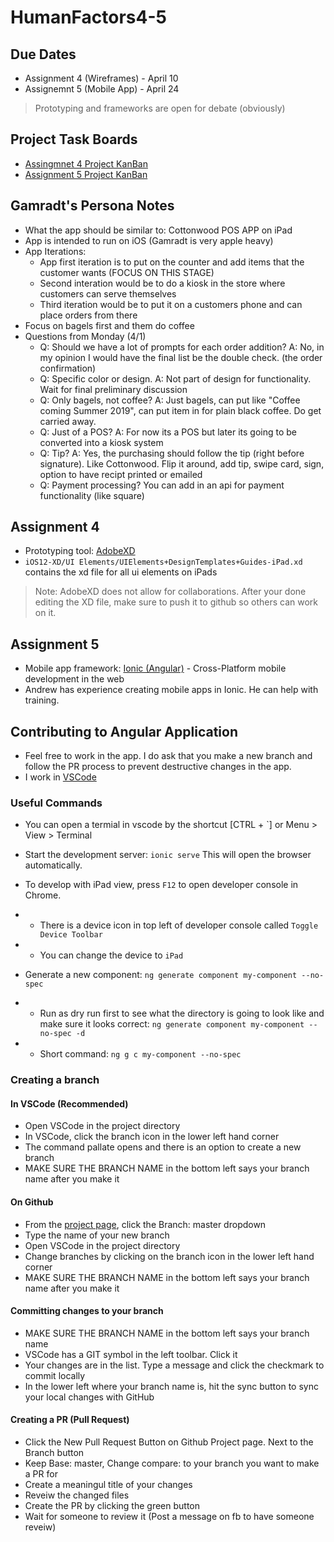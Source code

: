 # HumanFactors4-5
## Due Dates
  - Assignment 4 (Wireframes) - April 10 
  - Assignemnt 5 (Mobile App) - April 24
  > Prototyping and frameworks are open for debate (obviously)

## Project Task Boards
  - [Assingmnet 4 Project KanBan](https://github.com/AndrewSerie/HumanFactors4-5/projects/1)
  - [Assignment 5 Project KanBan](https://github.com/AndrewSerie/HumanFactors4-5/projects/2)
  
## Gamradt's Persona Notes
  - What the app should be similar to: Cottonwood POS APP on iPad
  - App is intended to run on iOS (Gamradt is very apple heavy)
  - App Iterations:
    - App first iteration is to put on the counter and add items that the customer wants (FOCUS ON THIS STAGE)
    - Second interation would be to do a kiosk in the store where customers can serve themselves
    - Third iteration would be to put it on a customers phone and can place orders from there
  - Focus on bagels first and them do coffee
  - Questions from Monday (4/1)
    - Q: Should we have a lot of prompts for each order addition? A: No, in my opinion I would have the final list be the double check. (the order confirmation)
    - Q: Specific color or design. A: Not part of design for functionality. Wait for final preliminary discussion
    - Q: Only bagels, not coffee? A: Just bagels, can put like "Coffee coming Summer 2019", can put item in for plain black coffee. Do get carried away.
    - Q: Just of a POS? A: For now its a POS but later its going to be converted into a kiosk system
    - Q: Tip? A: Yes, the purchasing should follow the tip (right before signature). Like Cottonwood.  Flip it around, add tip, swipe card, sign,  option to have recipt printed or emailed
    - Q: Payment processing? You can add in an api for payment functionality (like square)

## Assignment 4
  - Prototyping tool: [AdobeXD](https://www.adobe.com/products/xd.html)
  - `iOS12-XD/UI Elements/UIElements+DesignTemplates+Guides-iPad.xd` contains the xd file for all ui elements on iPads
  > Note: AdobeXD does not allow for collaborations. After your done editing the XD file, make sure to push it to github so others can work on it.
  
## Assignment 5
  - Mobile app framework: [Ionic (Angular)](https://ionicframework.com/) - Cross-Platform mobile development in the web
  - Andrew has experience creating mobile apps in Ionic. He can help with training.

## Contributing to Angular Application
-   Feel free to work in the app. I do ask that you make a new branch and follow the PR process to prevent destructive changes in the app.
-   I work in [VSCode](https://code.visualstudio.com/)

### Useful Commands

-   You can open a termial in vscode by the shortcut [CTRL + `] or Menu > View > Terminal
-   Start the development server: `ionic serve` This will open the browser automatically.
-   To develop with iPad view, press `F12` to open developer console in Chrome.
-   -   There is a device icon in top left of developer console called `Toggle Device Toolbar`
-   -   You can change the device to `iPad`

-   Generate a new component: `ng generate component my-component --no-spec`
-   -   Run as dry run first to see what the directory is going to look like and make sure it looks correct: `ng generate component my-component --no-spec -d`
-   -   Short command: `ng g c my-component --no-spec`

### Creating a branch

#### In VSCode (Recommended)
-   Open VSCode in the project directory
-   In VSCode, click the branch icon in the lower left hand corner
-   The command pallate opens and there is an option to create a new branch
-   MAKE SURE THE BRANCH NAME in the bottom left says your branch name after you make it

#### On Github
-   From the [project page](https://github.com/AndrewSerie/HumanFactors4-5), click the Branch: master dropdown
-   Type the name of your new branch
-   Open VSCode in the project directory
-   Change branches by clicking on the branch icon in the lower left hand corner
-   MAKE SURE THE BRANCH NAME in the bottom left says your branch name after you make it

#### Committing changes to your branch
-   MAKE SURE THE BRANCH NAME in the bottom left says your branch name
-   VSCode has a GIT symbol in the left toolbar. Click it
-   Your changes are in the list. Type a message and click the checkmark to commit locally
-   In the lower left where your branch name is, hit the sync button to sync your local changes with GitHub

#### Creating a PR (Pull Request)
-   Click the New Pull Request Button on Github Project page. Next to the Branch button
-   Keep Base: master, Change compare: to your branch you want to make a PR for
-   Create a meaningul title of your changes
-   Reveiw the changed files
-   Create the PR by clicking the green button
-   Wait for someone to review it (Post a message on fb to have someone reveiw)